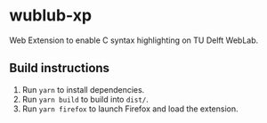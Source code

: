 # wublub-xp

Web Extension to enable C syntax highlighting on TU Delft WebLab.

## Build instructions

1. Run `yarn` to install dependencies.
1. Run `yarn build` to build into `dist/`.
1. Run `yarn firefox` to launch Firefox and load the extension.
